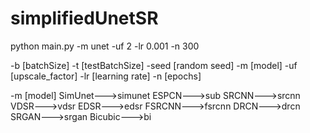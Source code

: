 # simplifiedUnetSR


python main.py -m unet -uf 2 -lr 0.001 -n 300

-b [batchSize]
-t [testBatchSize]
-seed [random seed]
-m [model] 
-uf [upscale_factor]
-lr [learning rate]
-n [epochs]


-m [model] 
SimUnet--->simunet
ESPCN--->sub
SRCNN--->srcnn
VDSR--->vdsr
EDSR--->edsr
FSRCNN--->fsrcnn
DRCN--->drcn
SRGAN--->srgan
Bicubic--->bi
